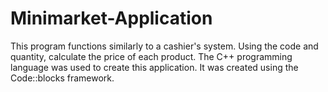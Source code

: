 # Minimarket-Application
This program functions similarly to a cashier's system.
Using the code and quantity, calculate the price of each product.
The C++ programming language was used to create this application.
It was created using the Code::blocks framework.

